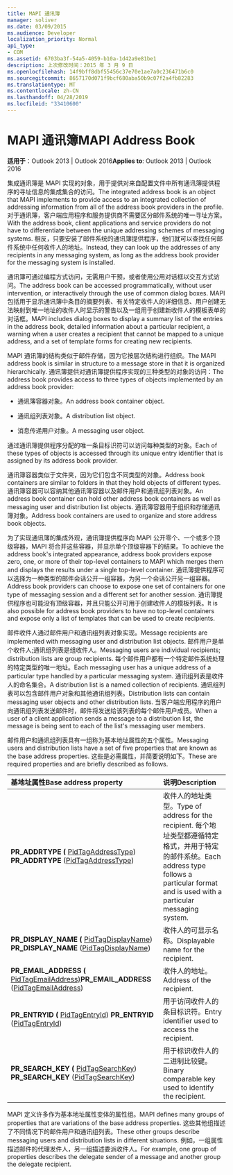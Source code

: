 ```yaml
---
title: MAPI 通讯簿
manager: soliver
ms.date: 03/09/2015
ms.audience: Developer
localization_priority: Normal
api_type:
- COM
ms.assetid: 6703ba3f-54a5-4059-b10a-1d42a9e81be1
description: 上次修改时间：2015 年 3 月 9 日
ms.openlocfilehash: 14f9bff8dbf55456c37e70e1ae7a0c236471b6c0
ms.sourcegitcommit: 8657170d071f9bcf680aba50b9c07f2a4fb82283
ms.translationtype: MT
ms.contentlocale: zh-CN
ms.lasthandoff: 04/28/2019
ms.locfileid: "33410600"
---
```

# <a name="mapi-address-book"></a><span data-ttu-id="b9b92-103">MAPI 通讯簿</span><span class="sxs-lookup"><span data-stu-id="b9b92-103">MAPI Address Book</span></span>

  
  
<span data-ttu-id="b9b92-104">**适用于**：Outlook 2013 | Outlook 2016</span><span class="sxs-lookup"><span data-stu-id="b9b92-104">**Applies to**: Outlook 2013 | Outlook 2016</span></span> 
  
<span data-ttu-id="b9b92-105">集成通讯簿是 MAPI 实现的对象，用于提供对来自配置文件中所有通讯簿提供程序的寻址信息的集成集合的访问。</span><span class="sxs-lookup"><span data-stu-id="b9b92-105">The integrated address book is an object that MAPI implements to provide access to an integrated collection of addressing information from all of the address book providers in the profile.</span></span> <span data-ttu-id="b9b92-106">对于通讯簿，客户端应用程序和服务提供商不需要区分邮件系统的唯一寻址方案。</span><span class="sxs-lookup"><span data-stu-id="b9b92-106">With the address book, client applications and service providers do not have to differentiate between the unique addressing schemes of messaging systems.</span></span> <span data-ttu-id="b9b92-107">相反，只要安装了邮件系统的通讯簿提供程序，他们就可以查找任何邮件系统中任何收件人的地址。</span><span class="sxs-lookup"><span data-stu-id="b9b92-107">Instead, they can look up the addresses of any recipients in any messaging system, as long as the address book provider for the messaging system is installed.</span></span>
  
<span data-ttu-id="b9b92-108">通讯簿可通过编程方式访问，无需用户干预，或者使用公用对话框以交互方式访问。</span><span class="sxs-lookup"><span data-stu-id="b9b92-108">The address book can be accessed programmatically, without user intervention, or interactively through the use of common dialog boxes.</span></span> <span data-ttu-id="b9b92-109">MAPI 包括用于显示通讯簿中条目的摘要列表、有关特定收件人的详细信息、用户创建无法映射到唯一地址的收件人时显示的警告以及一组用于创建新收件人的模板表单的对话框。</span><span class="sxs-lookup"><span data-stu-id="b9b92-109">MAPI includes dialog boxes to display a summary list of the entries in the address book, detailed information about a particular recipient, a warning when a user creates a recipient that cannot be mapped to a unique address, and a set of template forms for creating new recipients.</span></span>
  
<span data-ttu-id="b9b92-110">MAPI 通讯簿的结构类似于邮件存储，因为它按层次结构进行组织。</span><span class="sxs-lookup"><span data-stu-id="b9b92-110">The MAPI address book is similar in structure to a message store in that it is organized hierarchically.</span></span> <span data-ttu-id="b9b92-111">通讯簿提供对通讯簿提供程序实现的三种类型的对象的访问：</span><span class="sxs-lookup"><span data-stu-id="b9b92-111">The address book provides access to three types of objects implemented by an address book provider:</span></span>
  
- <span data-ttu-id="b9b92-112">通讯簿容器对象。</span><span class="sxs-lookup"><span data-stu-id="b9b92-112">An address book container object.</span></span>
    
- <span data-ttu-id="b9b92-113">通讯组列表对象。</span><span class="sxs-lookup"><span data-stu-id="b9b92-113">A distribution list object.</span></span>
    
- <span data-ttu-id="b9b92-114">消息传递用户对象。</span><span class="sxs-lookup"><span data-stu-id="b9b92-114">A messaging user object.</span></span>
    
<span data-ttu-id="b9b92-115">通过通讯簿提供程序分配的唯一条目标识符可以访问每种类型的对象。</span><span class="sxs-lookup"><span data-stu-id="b9b92-115">Each of these types of objects is accessed through its unique entry identifier that is assigned by its address book provider.</span></span> 
  
<span data-ttu-id="b9b92-116">通讯簿容器类似于文件夹，因为它们包含不同类型的对象。</span><span class="sxs-lookup"><span data-stu-id="b9b92-116">Address book containers are similar to folders in that they hold objects of different types.</span></span> <span data-ttu-id="b9b92-117">通讯簿容器可以容纳其他通讯簿容器以及邮件用户和通讯组列表对象。</span><span class="sxs-lookup"><span data-stu-id="b9b92-117">An address book container can hold other address book containers as well as messaging user and distribution list objects.</span></span> <span data-ttu-id="b9b92-118">通讯簿容器用于组织和存储通讯簿对象。</span><span class="sxs-lookup"><span data-stu-id="b9b92-118">Address book containers are used to organize and store address book objects.</span></span>
  
<span data-ttu-id="b9b92-119">为了实现通讯簿的集成外观，通讯簿提供程序向 MAPI 公开零个、一个或多个顶级容器，MAPI 将合并这些容器，并显示单个顶级容器下的结果。</span><span class="sxs-lookup"><span data-stu-id="b9b92-119">To achieve the address book's integrated appearance, address book providers expose zero, one, or more of their top-level containers to MAPI which merges them and displays the results under a single top-level container.</span></span> <span data-ttu-id="b9b92-120">通讯簿提供程序可以选择为一种类型的邮件会话公开一组容器，为另一个会话公开另一组容器。</span><span class="sxs-lookup"><span data-stu-id="b9b92-120">Address book providers can choose to expose one set of containers for one type of messaging session and a different set for another session.</span></span> <span data-ttu-id="b9b92-121">通讯簿提供程序也可能没有顶级容器，并且只能公开可用于创建收件人的模板列表。</span><span class="sxs-lookup"><span data-stu-id="b9b92-121">It is also possible for address book providers to have no top-level containers and expose only a list of templates that can be used to create recipients.</span></span>
  
<span data-ttu-id="b9b92-122">邮件收件人通过邮件用户和通讯组列表对象实现。</span><span class="sxs-lookup"><span data-stu-id="b9b92-122">Message recipients are implemented with messaging user and distribution list objects.</span></span> <span data-ttu-id="b9b92-123">邮件用户是单个收件人;通讯组列表是组收件人。</span><span class="sxs-lookup"><span data-stu-id="b9b92-123">Messaging users are individual recipients; distribution lists are group recipients.</span></span> <span data-ttu-id="b9b92-124">每个邮件用户都有一个特定邮件系统处理的特定类型的唯一地址。</span><span class="sxs-lookup"><span data-stu-id="b9b92-124">Each messaging user has a unique address of a particular type handled by a particular messaging system.</span></span> <span data-ttu-id="b9b92-125">通讯组列表是收件人的命名集合。</span><span class="sxs-lookup"><span data-stu-id="b9b92-125">A distribution list is a named collection of recipients.</span></span> <span data-ttu-id="b9b92-126">通讯组列表可以包含邮件用户对象和其他通讯组列表。</span><span class="sxs-lookup"><span data-stu-id="b9b92-126">Distribution lists can contain messaging user objects and other distribution lists.</span></span> <span data-ttu-id="b9b92-127">当客户端应用程序的用户向通讯组列表发送邮件时，邮件将发送给该列表的每个邮件用户成员。</span><span class="sxs-lookup"><span data-stu-id="b9b92-127">When a user of a client application sends a message to a distribution list, the message is being sent to each of the list's messaging user members.</span></span> 
  
<span data-ttu-id="b9b92-128">邮件用户和通讯组列表具有一组称为基本地址属性的五个属性。</span><span class="sxs-lookup"><span data-stu-id="b9b92-128">Messaging users and distribution lists have a set of five properties that are known as the base address properties.</span></span> <span data-ttu-id="b9b92-129">这些是必需属性，并简要说明如下。</span><span class="sxs-lookup"><span data-stu-id="b9b92-129">These are required properties and are briefly described as follows.</span></span>
  
|<span data-ttu-id="b9b92-130">**基地址属性**</span><span class="sxs-lookup"><span data-stu-id="b9b92-130">**Base address property**</span></span>|<span data-ttu-id="b9b92-131">**说明**</span><span class="sxs-lookup"><span data-stu-id="b9b92-131">**Description**</span></span>|
|:-----|:-----|
|<span data-ttu-id="b9b92-132">**PR_ADDRTYPE (** [PidTagAddressType](pidtagaddresstype-canonical-property.md)) </span><span class="sxs-lookup"><span data-stu-id="b9b92-132">**PR_ADDRTYPE** ([PidTagAddressType](pidtagaddresstype-canonical-property.md))</span></span>  <br/> |<span data-ttu-id="b9b92-133">收件人的地址类型。</span><span class="sxs-lookup"><span data-stu-id="b9b92-133">Type of address for the recipient.</span></span> <span data-ttu-id="b9b92-134">每个地址类型都遵循特定格式，并用于特定的邮件系统。</span><span class="sxs-lookup"><span data-stu-id="b9b92-134">Each address type follows a particular format and is used with a particular messaging system.</span></span>  <br/> |
|<span data-ttu-id="b9b92-135">**PR_DISPLAY_NAME (** [PidTagDisplayName](pidtagdisplayname-canonical-property.md)) </span><span class="sxs-lookup"><span data-stu-id="b9b92-135">**PR_DISPLAY_NAME** ([PidTagDisplayName](pidtagdisplayname-canonical-property.md))</span></span>  <br/> |<span data-ttu-id="b9b92-136">收件人的可显示名称。</span><span class="sxs-lookup"><span data-stu-id="b9b92-136">Displayable name for the recipient.</span></span>  <br/> |
|<span data-ttu-id="b9b92-137">**PR_EMAIL_ADDRESS (** [PidTagEmailAddress)](pidtagemailaddress-canonical-property.md)</span><span class="sxs-lookup"><span data-stu-id="b9b92-137">**PR_EMAIL_ADDRESS** ([PidTagEmailAddress](pidtagemailaddress-canonical-property.md))</span></span>  <br/> |<span data-ttu-id="b9b92-138">收件人的地址。</span><span class="sxs-lookup"><span data-stu-id="b9b92-138">Address of the recipient.</span></span>  <br/> |
|<span data-ttu-id="b9b92-139">**PR_ENTRYID (** [PidTagEntryId](pidtagentryid-canonical-property.md)) </span><span class="sxs-lookup"><span data-stu-id="b9b92-139">**PR_ENTRYID** ([PidTagEntryId](pidtagentryid-canonical-property.md))</span></span>  <br/> |<span data-ttu-id="b9b92-140">用于访问收件人的条目标识符。</span><span class="sxs-lookup"><span data-stu-id="b9b92-140">Entry identifier used to access the recipient.</span></span>  <br/> |
|<span data-ttu-id="b9b92-141">**PR_SEARCH_KEY (** [PidTagSearchKey](pidtagsearchkey-canonical-property.md)) </span><span class="sxs-lookup"><span data-stu-id="b9b92-141">**PR_SEARCH_KEY** ([PidTagSearchKey](pidtagsearchkey-canonical-property.md))</span></span>  <br/> |<span data-ttu-id="b9b92-142">用于标识收件人的二进制比较键。</span><span class="sxs-lookup"><span data-stu-id="b9b92-142">Binary comparable key used to identify the recipient.</span></span>  <br/> |
   
<span data-ttu-id="b9b92-143">MAPI 定义许多作为基本地址属性变体的属性组。</span><span class="sxs-lookup"><span data-stu-id="b9b92-143">MAPI defines many groups of properties that are variations of the base address properties.</span></span> <span data-ttu-id="b9b92-144">这些其他组描述了不同情况下的邮件用户和通讯组列表。</span><span class="sxs-lookup"><span data-stu-id="b9b92-144">These other groups describe messaging users and distribution lists in different situations.</span></span> <span data-ttu-id="b9b92-145">例如，一组属性描述邮件的代理发件人，另一组描述委派收件人。</span><span class="sxs-lookup"><span data-stu-id="b9b92-145">For example, one group of properties describes the delegate sender of a message and another group the delegate recipient.</span></span>
  

